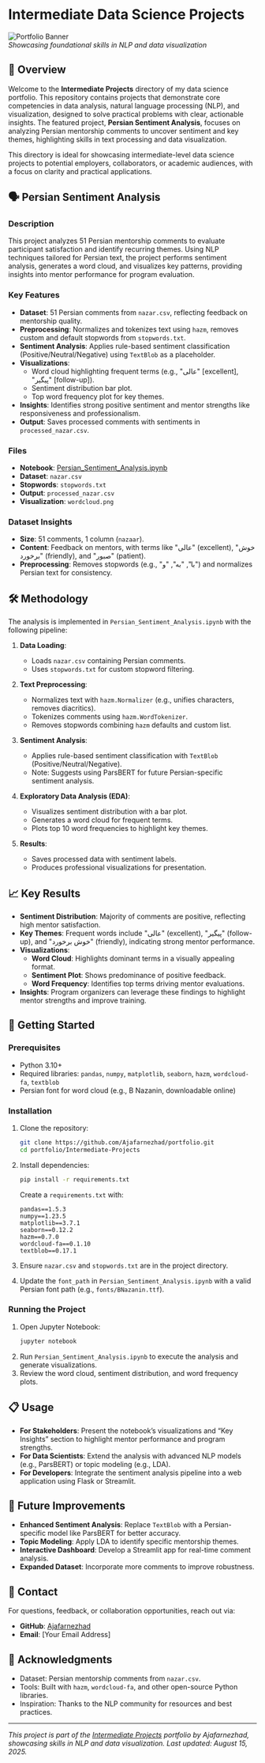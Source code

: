 # Intermediate Data Science Projects

![Portfolio Banner](https://via.placeholder.com/1200x200.png?text=Intermediate+Data+Science+Portfolio)  
*Showcasing foundational skills in NLP and data visualization*

## 📖 Overview

Welcome to the **Intermediate Projects** directory of my data science portfolio. This repository contains projects that demonstrate core competencies in data analysis, natural language processing (NLP), and visualization, designed to solve practical problems with clear, actionable insights. The featured project, **Persian Sentiment Analysis**, focuses on analyzing Persian mentorship comments to uncover sentiment and key themes, highlighting skills in text processing and data visualization.

This directory is ideal for showcasing intermediate-level data science projects to potential employers, collaborators, or academic audiences, with a focus on clarity and practical applications.

## 🗣 Persian Sentiment Analysis

### Description
This project analyzes 51 Persian mentorship comments to evaluate participant satisfaction and identify recurring themes. Using NLP techniques tailored for Persian text, the project performs sentiment analysis, generates a word cloud, and visualizes key patterns, providing insights into mentor performance for program evaluation.

### Key Features
- **Dataset**: 51 Persian comments from `nazar.csv`, reflecting feedback on mentorship quality.
- **Preprocessing**: Normalizes and tokenizes text using `hazm`, removes custom and default stopwords from `stopwords.txt`.
- **Sentiment Analysis**: Applies rule-based sentiment classification (Positive/Neutral/Negative) using `TextBlob` as a placeholder.
- **Visualizations**:
  - Word cloud highlighting frequent terms (e.g., "عالی" [excellent], "پیگیر" [follow-up]).
  - Sentiment distribution bar plot.
  - Top word frequency plot for key themes.
- **Insights**: Identifies strong positive sentiment and mentor strengths like responsiveness and professionalism.
- **Output**: Saves processed comments with sentiments in `processed_nazar.csv`.

### Files
- **Notebook**: [Persian_Sentiment_Analysis.ipynb](Persian_Sentiment_Analysis.ipynb)
- **Dataset**: `nazar.csv`
- **Stopwords**: `stopwords.txt`
- **Output**: `processed_nazar.csv`
- **Visualization**: `wordcloud.png`

### Dataset Insights
- **Size**: 51 comments, 1 column (`nazaar`).
- **Content**: Feedback on mentors, with terms like "عالی" (excellent), "خوش برخورد" (friendly), and "صبور" (patient).
- **Preprocessing**: Removes stopwords (e.g., "با", "به", "و") and normalizes Persian text for consistency.

## 🛠 Methodology

The analysis is implemented in `Persian_Sentiment_Analysis.ipynb` with the following pipeline:

1. **Data Loading**:
   - Loads `nazar.csv` containing Persian comments.
   - Uses `stopwords.txt` for custom stopword filtering.

2. **Text Preprocessing**:
   - Normalizes text with `hazm.Normalizer` (e.g., unifies characters, removes diacritics).
   - Tokenizes comments using `hazm.WordTokenizer`.
   - Removes stopwords combining `hazm` defaults and custom list.

3. **Sentiment Analysis**:
   - Applies rule-based sentiment classification with `TextBlob` (Positive/Neutral/Negative).
   - Note: Suggests using ParsBERT for future Persian-specific sentiment analysis.

4. **Exploratory Data Analysis (EDA)**:
   - Visualizes sentiment distribution with a bar plot.
   - Generates a word cloud for frequent terms.
   - Plots top 10 word frequencies to highlight key themes.

5. **Results**:
   - Saves processed data with sentiment labels.
   - Produces professional visualizations for presentation.

## 📈 Key Results

- **Sentiment Distribution**: Majority of comments are positive, reflecting high mentor satisfaction.
- **Key Themes**: Frequent words include "عالی" (excellent), "پیگیر" (follow-up), and "خوش برخورد" (friendly), indicating strong mentor performance.
- **Visualizations**:
  - **Word Cloud**: Highlights dominant terms in a visually appealing format.
  - **Sentiment Plot**: Shows predominance of positive feedback.
  - **Word Frequency**: Identifies top terms driving mentor evaluations.
- **Insights**: Program organizers can leverage these findings to highlight mentor strengths and improve training.

## 🚀 Getting Started

### Prerequisites
- Python 3.10+
- Required libraries: `pandas`, `numpy`, `matplotlib`, `seaborn`, `hazm`, `wordcloud-fa`, `textblob`
- Persian font for word cloud (e.g., B Nazanin, downloadable online)

### Installation
1. Clone the repository:
   ```bash
   git clone https://github.com/Ajafarnezhad/portfolio.git
   cd portfolio/Intermediate-Projects
   ```
2. Install dependencies:
   ```bash
   pip install -r requirements.txt
   ```
   Create a `requirements.txt` with:
   ```
   pandas==1.5.3
   numpy==1.23.5
   matplotlib==3.7.1
   seaborn==0.12.2
   hazm==0.7.0
   wordcloud-fa==0.1.10
   textblob==0.17.1
   ```

3. Ensure `nazar.csv` and `stopwords.txt` are in the project directory.
4. Update the `font_path` in `Persian_Sentiment_Analysis.ipynb` with a valid Persian font path (e.g., `fonts/BNazanin.ttf`).

### Running the Project
1. Open Jupyter Notebook:
   ```bash
   jupyter notebook
   ```
2. Run `Persian_Sentiment_Analysis.ipynb` to execute the analysis and generate visualizations.
3. Review the word cloud, sentiment distribution, and word frequency plots.

## 📋 Usage

- **For Stakeholders**: Present the notebook’s visualizations and “Key Insights” section to highlight mentor performance and program strengths.
- **For Data Scientists**: Extend the analysis with advanced NLP models (e.g., ParsBERT) or topic modeling (e.g., LDA).
- **For Developers**: Integrate the sentiment analysis pipeline into a web application using Flask or Streamlit.

## 🔮 Future Improvements

- **Enhanced Sentiment Analysis**: Replace `TextBlob` with a Persian-specific model like ParsBERT for better accuracy.
- **Topic Modeling**: Apply LDA to identify specific mentorship themes.
- **Interactive Dashboard**: Develop a Streamlit app for real-time comment analysis.
- **Expanded Dataset**: Incorporate more comments to improve robustness.

## 📧 Contact

For questions, feedback, or collaboration opportunities, reach out via:
- **GitHub**: [Ajafarnezhad](https://github.com/Ajafarnezhad)
- **Email**: [Your Email Address]

## 🙏 Acknowledgments

- Dataset: Persian mentorship comments from `nazar.csv`.
- Tools: Built with `hazm`, `wordcloud-fa`, and other open-source Python libraries.
- Inspiration: Thanks to the NLP community for resources and best practices.

---

*This project is part of the [Intermediate Projects](https://github.com/Ajafarnezhad/portfolio/tree/main/Intermediate-Projects) portfolio by Ajafarnezhad, showcasing skills in NLP and data visualization. Last updated: August 15, 2025.*